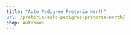 ```yaml
---
title: "Auto Pedigree Pretoria North"
url: /pretoria/auto-pedigree-pretoria-north/
shop: Autohaus
---
```

